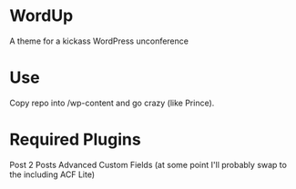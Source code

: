 WordUp
======

A theme for a kickass WordPress unconference

Use
======

Copy repo into /wp-content and go crazy (like Prince).

Required Plugins
======

Post 2 Posts
Advanced Custom Fields (at some point I'll probably swap to the including ACF Lite)

